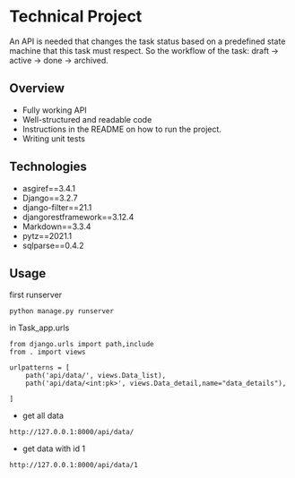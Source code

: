 # Technical Project
An API is needed that changes the task status based on a predefined state machine that this task
must respect.
So the workflow of the task: draft → active → done → archived. 

## Overview
* Fully working API
* Well-structured and readable code
* Instructions in the README on how to run the project.
* Writing unit tests

## Technologies
* asgiref==3.4.1
* Django==3.2.7
* django-filter==21.1
* djangorestframework==3.12.4
* Markdown==3.3.4
* pytz==2021.1
* sqlparse==0.4.2

## Usage
first runserver
````
python manage.py runserver
````
in Task_app.urls
````
from django.urls import path,include
from . import views

urlpatterns = [
    path('api/data/', views.Data_list), 
    path('api/data/<int:pk>', views.Data_detail,name="data_details"),

]

````
* get all data
````
http://127.0.0.1:8000/api/data/

````
* get data with id 1
````
http://127.0.0.1:8000/api/data/1
````


